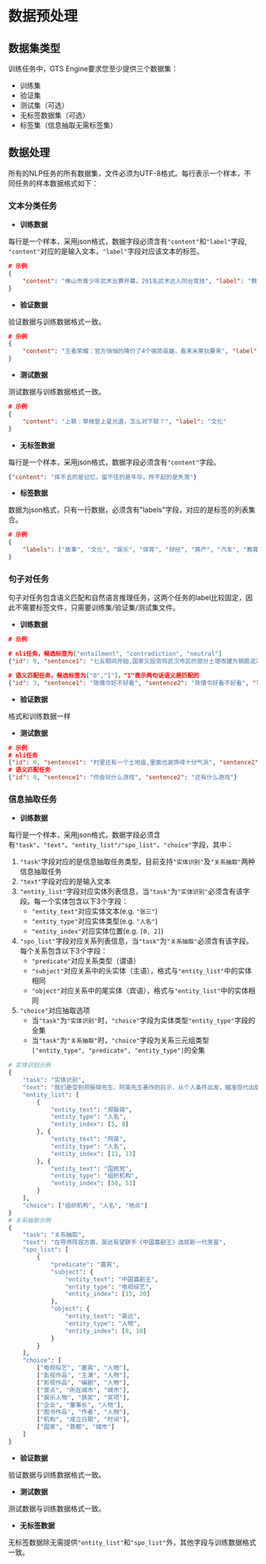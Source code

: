 # 数据预处理

## 数据集类型

训练任务中，GTS Engine要求您至少提供三个数据集：
- 训练集
- 验证集
- 测试集（可选）
- 无标签数据集（可选）
- 标签集（信息抽取无需标签集）


## 数据处理

所有的NLP任务的所有数据集，文件必须为UTF-8格式。每行表示一个样本，不同任务的样本数据格式如下：

### 文本分类任务

- **训练数据**

每行是一个样本，采用json格式，数据字段必须含有`"content"`和`"label"`字段, `"content"`对应的是输入文本，`"label"`字段对应该文本的标签。

```json
# 示例
{
    "content": "佛山市青少年武术比赛开幕，291名武术达人同台竞技", "label": "教育"
}
```

- **验证数据**

验证数据与训练数据格式一致。

```json
# 示例
{
    "content": "王者荣耀：官方悄悄的降价了4个强势英雄，看来米莱狄要来", "label": "电竞"
}
```

- **测试数据**

测试数据与训练数据格式一致。

```json
# 示例
{
    "content": "上联：草根登上星光道，怎么对下联？", "label": "文化"
}
```

- **无标签数据**

每行是一个样本，采用json格式，数据字段必须含有`"content"`字段。

```json
{"content": "挥不去的是记忆，留不住的是年华，拎不起的是失落"}
```


- **标签数据**

数据为json格式，只有一行数据，必须含有"labels"字段，对应的是标签的列表集合。

```json
# 示例
{
    "labels": ["故事", "文化", "娱乐", "体育", "财经", "房产", "汽车", "教育", "科技", "军事", "旅游", "国际", "股票", "农业", "电竞"]
}
```


### 句子对任务

句子对任务包含语义匹配和自然语言推理任务，这两个任务的label比较固定，因此不需要标签文件，只需要训练集/验证集/测试集文件。

- **训练数据**

```json
# 示例

# nli任务，候选标签为["entailment", "contradiction", "neutral"]
{"id": 0, "sentence1": "七五期间开始,国家又投资将武汉市区的部分土堤改建为钢筋泥凝土防水墙", "sentence2": "八五期间会把剩下的土堤都改建完", "label": "neutral"}

# 语义匹配任务，候选标签为["0","1"]，"1"表示两句话语义是匹配的
{"id": 3, "sentence1": "陈情令好不好看", "sentence2": "陈情令好看不好看", "label": "1"}
```

- **验证数据**

格式和训练数据一样

- **测试数据**

```json
# 示例
# nli任务
{"id": 0, "sentence1": "村里还有一个土地庙,里面也装饰得十分气派", "sentence2": "村里只有一个土地庙"}
# 语义匹配任务
{"id": 8, "sentence1": "你会玩什么游戏", "sentence2": "还有什么游戏"}
```

### 信息抽取任务

- **训练数据**

每行是一个样本，采用json格式，数据字段必须含有`"task"`、`"text"`、`"entity_list"/"spo_list"`、`"choice"`字段，其中：

1. `"task"`字段对应的是信息抽取任务类型，目前支持`"实体识别"`及`"关系抽取"`两种信息抽取任务
2. `"text"`字段对应的是输入文本
3. `"entity_list"`字段对应实体列表信息，当`"task"`为`"实体识别"`必须含有该字段。每一个实体包含以下3个字段：
    - `"entity_text"`对应实体文本(e.g. `"张三"`)
    - `"entity_type"`对应实体类型(e.g. `"人名"`)
    - `"entity_index"`对应实体位置(e.g. `[0, 2]`)
4. `"spo_list"`字段对应关系列表信息，当`"task"`为`"关系抽取"`必须含有该字段。每个关系包含以下3个字段：
    - `"predicate"`对应关系类型（谓语）
    - `"subject"`对应关系中的头实体（主语），格式与`"entity_list"`中的实体相同
    - `"object"`对应关系中的尾实体（宾语），格式与`"entity_list"`中的实体相同
5. `"choice"`对应抽取选项
    - 当`"task"`为`"实体识别"`时，`"choice"`字段为实体类型`"entity_type"`字段的全集
    - 当`"task"`为`"关系抽取"`时，`"choice"`字段为关系三元组类型`["entity_type", "predicate", "entity_type"]`的全集

```python
# 实体识别示例
{
    "task": "实体识别",
    "text": "我们是受到郑振铎先生、阿英先生著作的启示，从个人条件出发，瞄准现代出版史研究的空白，重点集藏解放区、国民党毁禁出版物。",
    "entity_list": [
        {
            "entity_text": "郑振铎",
            "entity_type": "人名",
            "entity_index": [5, 8]
        }, {
            "entity_text": "阿英",
            "entity_type": "人名",
            "entity_index": [11, 13]
        }, {
            "entity_text": "国民党",
            "entity_type": "组织机构",
            "entity_index": [50, 53]
        }
    ],
    "choice": ["组织机构", "人名", "地点"]
}
# 关系抽取示例
{
    "task": "关系抽取",
    "text": "在导师阵容方面，英达有望联手《中国喜剧王》选拔新一代笑星",
    "spo_list": [
        {
            "predicate": "嘉宾",
            "subject": {
                "entity_text": "中国喜剧王",
                "entity_type": "电视综艺",
                "entity_index": [15, 20]
            },
            "object": {
                "entity_text": "英达",
                "entity_type": "人物",
                "entity_index": [8, 10]
            }
        }
    ],
    "choice": [
        ["电视综艺", "嘉宾", "人物"],
        ["影视作品", "主演", "人物"],
        ["影视作品", "编剧", "人物"],
        ["景点", "所在城市", "城市"],
        ["娱乐人物", "获奖", "奖项"],
        ["企业", "董事长", "人物"],
        ["图书作品", "作者", "人物"],
        ["机构", "成立日期", "时间"],
        ["国家", "首都", "城市"]
    ]
}
```

- **验证数据**

验证数据与训练数据格式一致。


- **测试数据**

测试数据与训练数据格式一致。

- **无标签数据**

无标签数据除无需提供`"entity_list"`和`"spo_list"`外，其他字段与训练数据格式一致。
